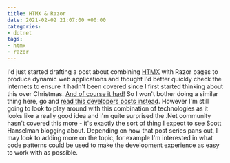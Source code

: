 ```yaml
---
title: HTMX & Razor
date: 2021-02-02 21:07:00 +00:00
categories:
- dotnet
tags:
- htmx
- razor
---
```


I'd just started drafting a post about combining [HTMX](https://htmx.org) with Razor pages to produce dynamic web applications and thought I'd better quickly check the internets to ensure it hadn't been covered since I first started thinking about this over Christmas. [And of course it had!](https://www.jerriepelser.com/blog/using-htmx-with-aspnet-core) So I won't bother doing a similar thing here, go and [read this developers posts instead](https://www.jerriepelser.com/blog/using-htmx-with-aspnet-core). However I'm still going to look to play around with this combination of technologies as it looks like a really good idea and I'm quite surprised the .Net community hasn't covered this more - it's exactly the sort of thing I expect to see Scott Hanselman blogging about. Depending on how that post series pans out, I may look to adding more on the topic, for example I'm interested in what code patterns could be used to make the development experience as easy to work with as possible.